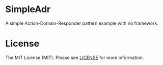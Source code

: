 # SimpleAdr
A simple Action-Domain-Responder pattern example with no framework.


# License

The MIT License (MIT). Please see [LICENSE](LICENSE) for more information.
